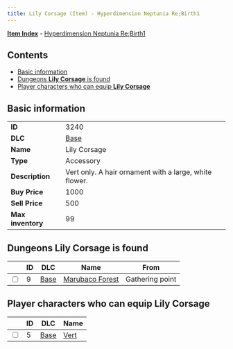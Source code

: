 ```yaml
---
title: Lily Corsage (Item) - Hyperdimension Neptunia Re;Birth1
---
```


[**Item Index**](/neptunia/rb1/item/index.html) - [Hyperdimension Neptunia Re;Birth1](/neptunia/rb1)

## Contents

- [Basic information](#basic-information)
- [Dungeons **Lily Corsage** is found](#dungeons-lily-corsage-is-found)
- [Player characters who can equip **Lily Corsage**](#player-characters-who-can-equip-lily-corsage)

## Basic information

|   |   |
| -- | -- |
| **ID** | 3240 |
| **DLC** | [Base](/neptunia/rb1/dlc/1-base.html) |
| **Name** | Lily Corsage |
| **Type** | Accessory |
| **Description** | Vert only. A hair ornament with a large, white flower. |
| **Buy Price** | 1000 |
| **Sell Price** | 500 |
| **Max inventory** | 99 |


## Dungeons **Lily Corsage** is found

|    | ID | DLC | Name | From |
| -- | -- | --- | ---- | ---- |
| <input type="checkbox" id="rb1-dungeon-1-9" class="trackbox" /> | 9 | [Base](/neptunia/rb1/dlc/1-base.html) | [Marubaco Forest](/neptunia/rb1/dungeon/1-9-marubaco-forest.html) | Gathering point |


## Player characters who can equip **Lily Corsage**

|    | ID | DLC | Name |
| -- | -- | --- | ---- |
| <input type="checkbox" id="rb1-player-1-5" class="trackbox" /> | 5 | [Base](/neptunia/rb1/dlc/1-base.html) | [Vert](/neptunia/rb1/player/1-5-vert.html) |
